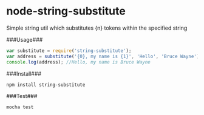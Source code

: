 node-string-substitute
======================

Simple string util which substitutes {n} tokens within the specified string

###Usage###
```javascript
var substitute = require('string-substitute');
var address = substitute('{0}, my name is {1}', 'Hello', 'Bruce Wayne');
console.log(address); //Hello, my name is Bruce Wayne
```


###Install###
```bash
npm install string-substitute
```


###Test###
```bash
mocha test
```
